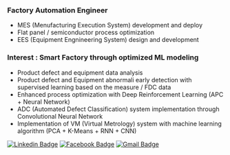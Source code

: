 ### Factory Automation Engineer
- MES (Menufacturing Execution System) development and deploy
- Flat panel / semiconductor process optimization
- EES (Equipment Engnineering System) design and development

### Interest : Smart Factory through optimized ML modeling
- Product defect and equipment data analysis 
- Product defect and Equipment abnormali early detection with supervised learning based on the measure / FDC data
- Enhanced process optimization with Deep Reinforcement Learning (APC + Neural Network)
- ADC (Automated Defect Classification) system implementation through Convolutional Neural Network
- Implementation of VM (Virtual Metrology) system with machine learning algorithm (PCA + K-Means + RNN + CNN)

<div align=left>

[![Linkedin Badge](https://img.shields.io/badge/-LinkedIn-blue?style=flat-square&logo=Linkedin&logoColor=white&link=https://www.linkedin.com/in/junil-p-10b9687b/)](https://www.linkedin.com/in/junil-p-10b9687b/) 
[![Facebook Badge](https://img.shields.io/badge/-Facebook-1877f2?style=flat-square&logo=facebook&logoColor=white&link=https://www.facebook.com/junil.park.792)](https://www.facebook.com/junil.park.792) 
[![Gmail Badge](https://img.shields.io/badge/-Gmail-d14836?style=flat-square&logo=Gmail&logoColor=white&link=mailto:spa10373@gmail.com)](mailto:spa10373@gmail.com)
</div>
